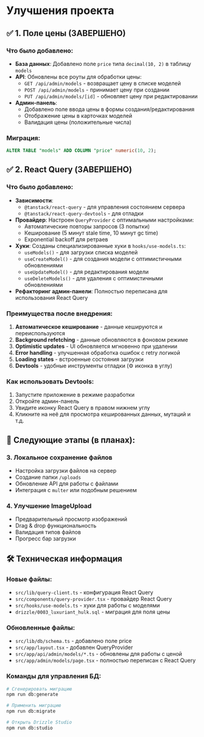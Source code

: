 # Улучшения проекта

## ✅ 1. Поле цены (ЗАВЕРШЕНО)

### Что было добавлено:
- **База данных**: Добавлено поле `price` типа `decimal(10, 2)` в таблицу `models`
- **API**: Обновлены все роуты для обработки цены:
  - `GET /api/admin/models` - возвращает цену в списке моделей
  - `POST /api/admin/models` - принимает цену при создании
  - `PUT /api/admin/models/[id]` - обновляет цену при редактировании
- **Админ-панель**: 
  - Добавлено поле ввода цены в формы создания/редактирования
  - Отображение цены в карточках моделей
  - Валидация цены (положительные числа)

### Миграция:
```sql
ALTER TABLE "models" ADD COLUMN "price" numeric(10, 2);
```

## ✅ 2. React Query (ЗАВЕРШЕНО)

### Что было добавлено:
- **Зависимости**: 
  - `@tanstack/react-query` - для управления состоянием сервера
  - `@tanstack/react-query-devtools` - для отладки
- **Провайдер**: Настроен `QueryProvider` с оптимальными настройками:
  - Автоматические повторы запросов (3 попытки)
  - Кеширование (5 минут stale time, 10 минут gc time)
  - Exponential backoff для ретраев
- **Хуки**: Созданы специализированные хуки в `hooks/use-models.ts`:
  - `useModels()` - для загрузки списка моделей
  - `useCreateModel()` - для создания модели с оптимистичными обновлениями
  - `useUpdateModel()` - для редактирования модели
  - `useDeleteModels()` - для удаления с оптимистичными обновлениями
- **Рефакторинг админ-панели**: Полностью переписана для использования React Query

### Преимущества после внедрения:
1. **Автоматическое кеширование** - данные кешируются и переиспользуются
2. **Background refetching** - данные обновляются в фоновом режиме
3. **Optimistic updates** - UI обновляется мгновенно при удалении
4. **Error handling** - улучшенная обработка ошибок с retry логикой
5. **Loading states** - встроенные состояния загрузки
6. **Devtools** - удобные инструменты отладки (⚙️ иконка в углу)

### Как использовать Devtools:
1. Запустите приложение в режиме разработки
2. Откройте админ-панель
3. Увидите иконку React Query в правом нижнем углу
4. Кликните на неё для просмотра кешированных данных, мутаций и т.д.

## 🔄 Следующие этапы (в планах):

### 3. Локальное сохранение файлов
- Настройка загрузки файлов на сервер
- Создание папки `/uploads`
- Обновление API для работы с файлами
- Интеграция с `multer` или подобным решением

### 4. Улучшение ImageUpload
- Предварительный просмотр изображений
- Drag & drop функциональность
- Валидация типов файлов
- Прогресс бар загрузки

## 🛠 Техническая информация

### Новые файлы:
- `src/lib/query-client.ts` - конфигурация React Query
- `src/components/query-provider.tsx` - провайдер React Query
- `src/hooks/use-models.ts` - хуки для работы с моделями
- `drizzle/0003_luxuriant_hulk.sql` - миграция для поля цены

### Обновленные файлы:
- `src/lib/db/schema.ts` - добавлено поле price
- `src/app/layout.tsx` - добавлен QueryProvider
- `src/app/api/admin/models/*.ts` - обновлены для работы с ценой
- `src/app/admin/models/page.tsx` - полностью переписан с React Query

### Команды для управления БД:
```bash
# Сгенерировать миграцию
npm run db:generate

# Применить миграцию
npm run db:migrate

# Открыть Drizzle Studio
npm run db:studio
``` 